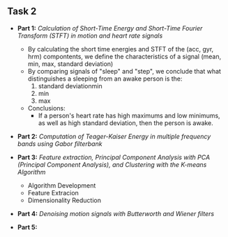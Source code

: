 ## Task 2

  - **Part 1:** _Calculation of Short-Time Energy and Short-Time Fourier Transform (STFT) in motion and heart rate signals_
    - By calculating the short time energies and STFT of the (acc, gyr, hrm) compontents, we define the characteristics of a signal (mean, min, max, standard deviation)
    - By comparing signals of "sleep" and "step", we conclude that what distinguishes a sleeping from an awake person is the:
      1.  standard deviationmin
      2.  min
      3.  max
    - Conclusions:
      - If a person's heart rate has high maximums and low minimums, as well as high standard deviation, then the person is awake.
      
  - **Part 2:** _Computation of Teager-Kaiser Energy in multiple frequency bands using Gabor filterbank_ 

  - **Part 3:** _Feature extraction, Principal Component Analysis with PCA (Principal Component Analysis), and Clustering with the K-means Algorithm_
    - Algorithm Development
    - Feature Extracion
    - Dimensionality Reduction
    
  - **Part 4:** _Denoising motion signals with Butterworth and Wiener filters_

  - **Part 5:** 
